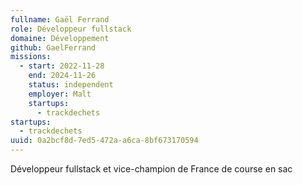 ```yaml
---
fullname: Gaël Ferrand
role: Développeur fullstack
domaine: Développement
github: GaelFerrand
missions:
  - start: 2022-11-28
    end: 2024-11-26
    status: independent
    employer: Malt
    startups:
      - trackdechets
startups:
  - trackdechets
uuid: 0a2bcf8d-7ed5-472a-a6ca-8bf673170594
---
```

Développeur fullstack et vice-champion de France de course en sac
